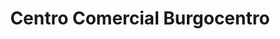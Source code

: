 ---
title: "Centro Comercial Burgocentro"
url: /las-rozas/centro-comercial-burgocentro/
shop: Einkaufszentrum
---